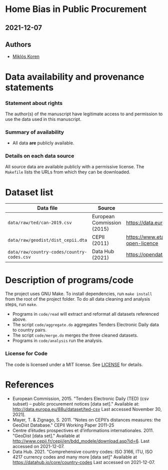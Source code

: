 
# Home Bias in Public Procurement
## 2021-12-07


## Authors

- [Miklós Koren](https://koren.mk)


# Data availability and provenance statements
### Statement about rights

The author(s) of the manuscript have legitimate access to and permission to use the data used in this manuscript.

### Summary of availability
- All data **are** publicly available.

### Details on each data source

All source data are available publicly with a permissive license. The `Makefile` lists the URLs from which they can be downloaded.

# Dataset list

| Data file | Source | License |
|-----------|--------|----------|
| `data/raw/ted/can-2019.csv` | European Commission (2015) | https://data.europa.eu/en/legal-notice |
| `data/raw/geodist/dist_cepii.dta` | CEPII (2011) | https://www.etalab.gouv.fr/licence-ouverte-open-licence |
| `data/raw/country-codes/country-codes.csv` | Data Hub (2021) | https://opendatacommons.org/licenses/pddl/ |



# Description of programs/code

The project uses GNU Make. To install dependencies, run `make install` from the root of the project folder. To do all data cleaning and analysis steps, run `make`.

- Programs in `code/read` will extract and reformat all datasets referenced above.
- The script `code/aggregate.do` aggregates Tenders Electronic Daily data to country pairs.
- The script `code/merge.do` merges the three cleaned datasets.
- Programs in `code/analysis` run the analysis.

### License for Code

The code is licensed under a MIT license. See [LICENSE](LICENSE) for details.


# References

- European Commission, 2015. "Tenders Electronic Daily (TED) (csv subset) – public procurement notices [data set]." Available at: http://data.europa.eu/88u/dataset/ted-csv Last accessed November 30, 2021].
- Mayer, T. & Zignago, S. 2011. "Notes on CEPII’s distances measures: the GeoDist Database." CEPII Working Paper 2011-25
- Centre d’études prospectives et d’informations internationales. 2011. "GeoDist [data set]." Available at http://www.cepii.fr/cepii/en/bdd_modele/download.asp?id=6. Last accessed on 2021-12-07.
- Data Hub. 2021. "Comprehensive country codes: ISO 3166, ITU, ISO 4217 currency codes and many more [data set]" Available at https://datahub.io/core/country-codes Last accessed on 2021-12-07.

